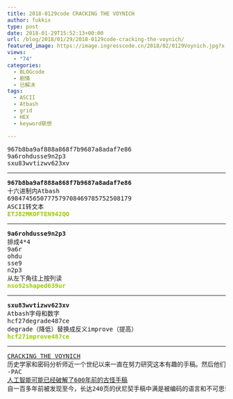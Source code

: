 ```yaml
---
title: 2018-0129code CRACKING THE VOYNICH
author: fukkix
type: post
date: 2018-01-29T15:52:13+00:00
url: /blog/2018/01/29/2018-0129code-cracking-the-voynich/
featured_image: https://image.ingresscode.cn/2018/02/0129Voynich.jpg?x-oss-process=image/resize,m_fill,w_700,h_220
views:
  - "74"
categories:
  - BLOGcode
  - 剧情
  - 已解决
tags:
  - ASCII
  - Atbash
  - grid
  - HEX
  - keyword联想

---
```

<pre>967b8ba9af888a868f7b9687a8adaf7e86
9a6rohdusse9n2p3
sxu83wvtizwv623xv<!--more--></pre>

* * *

<pre><strong>967b8ba9af888a868f7b9687a8adaf7e86</strong>
十六进制内Atbash
6984745650777579708469785752508179
ASCII转文本
<span style="color: #99cc00;"><strong>ETJ82MKOFTEN942QO</strong></span></pre>

* * *

<pre><strong>9a6rohdusse9n2p3
</strong>排成4*4
9a6r
ohdu
sse9
n2p3
从左下角往上按列读<strong>
<span style="color: #99cc00;">nso92shaped639ur</span></strong></pre>

* * *

<pre><strong>sxu83wvtizwv623xv
</strong>Atbash字母和数字
hcf27degrade487ce
degrade（降低）替换成反义improve（提高）<strong>
<span style="color: #99cc00;">hcf27improve487ce</span></strong></pre>

* * *

<pre><a href="http://investigate.ingress.com/2018/01/29/cracking-the-voynich/">CRACKING THE VOYNICH
</a>历史学家和密码分析师近一个世纪以来一直在努力研究这本有趣的手稿。然后他们决定使用人工智能……
-PAC
<a href="https://gizmodo.com/artificial-intelligence-may-have-cracked-freaky-600-yea-1822519232">人工智能可能已经破解了600年前的古怪手稿</a>
自一百多年前被发现至今，长达240页的伏尼契手稿中满是被编码的语言和不可思议的插图，令语言学家和密码学家很困惑。通过人工智能，加拿大研究员在解开该文本隐晦意义的路上迈出了一大步。</pre>
